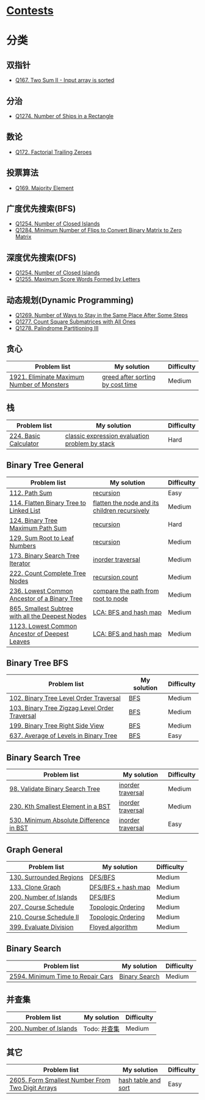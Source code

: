 # [Contests](https://github.com/ronhou/leetcode/blob/master/Contests.md)
# 分类
## 双指针
- [Q167. Two Sum II - Input array is sorted](https://github.com/ronhou/leetcode/blob/master/Solutions/Q167_Two_Sum_II__Input_array_is_sorted.md)

## 分治
- [Q1274. Number of Ships in a Rectangle](https://github.com/ronhou/leetcode/blob/master/Solutions/Q1274_Number_of_Ships_in_a_Rectangle.md)

## 数论
- [Q172. Factorial Trailing Zeroes](https://github.com/ronhou/leetcode/blob/master/Solutions/Q172_Factorial_Trailing_Zeroes.md)

## 投票算法
- [Q169. Majority Element](https://github.com/ronhou/leetcode/blob/master/Solutions/Q169_Majority_Element.md)

## 广度优先搜索(BFS)
- [Q1254. Number of Closed Islands](https://github.com/ronhou/leetcode/blob/master/Solutions/Q1254_Number_of_Closed_Islands.md)
- [Q1284. Minimum Number of Flips to Convert Binary Matrix to Zero Matrix](https://github.com/ronhou/leetcode/blob/master/Solutions/Q1284_Minimum_Number_of_Flips_to_Convert_Binary_Matrix_to_Zero_Matrix.md)

## 深度优先搜索(DFS)
- [Q1254. Number of Closed Islands](https://github.com/ronhou/leetcode/blob/master/Solutions/Q1254_Number_of_Closed_Islands.md)
- [Q1255. Maximum Score Words Formed by Letters](https://github.com/ronhou/leetcode/blob/master/Solutions/Q1255_Maximum_Score_Words_Formed_by_Letters.md)

## 动态规划(Dynamic Programming)
- [Q1269. Number of Ways to Stay in the Same Place After Some Steps](https://github.com/ronhou/leetcode/blob/master/Solutions/Q1269_Number_of_Ways_to_Stay_in_the_Same_Place_After_Some_Steps.md)
- [Q1277. Count Square Submatrices with All Ones](https://github.com/ronhou/leetcode/blob/master/Solutions/Q1277_Count_Square_Submatrices_with_All_Ones.md)
- [Q1278. Palindrome Partitioning III](https://github.com/ronhou/leetcode/blob/master/Solutions/Q1278_Palindrome_Partitioning_III.md)

## 贪心
| Problem list | My solution | Difficulty |
| ------------ | ----------- | ---------- |
| [1921. Eliminate Maximum Number of Monsters](https://leetcode.cn/problems/eliminate-maximum-number-of-monsters/) | [greed after sorting by cost time](https://github.com/ronhou/leetcode/blob/master/Solutions/1921_Eliminate_Maximum_Number_of_Monsters.md) | Medium |

## 栈
| Problem list | My solution | Difficulty |
| ------------ | ----------- | ---------- |
| [224. Basic Calculator](https://leetcode.cn/problems/basic-calculator/) | [classic expression evaluation problem by stack](https://github.com/ronhou/leetcode/blob/master/Solutions/224_Basic_Calculator.md) | Hard |

## Binary Tree General
| Problem list | My solution | Difficulty |
| ------------ | ----------- | ---------- |
| [112. Path Sum](https://leetcode.cn/problems/path-sum/) | [recursion](https://github.com/ronhou/leetcode/blob/master/Solutions/112_Path_Sum.md) | Easy |
| [114. Flatten Binary Tree to Linked List](https://leetcode.cn/problems/flatten-binary-tree-to-linked-list/) | [flatten the node and its children recursively](https://github.com/ronhou/leetcode/blob/master/Solutions/114_Flatten_Binary_Tree_to_Linked_List.md) | Medium |
| [124. Binary Tree Maximum Path Sum](https://leetcode.cn/problems/binary-tree-maximum-path-sum/) | [recursion](https://github.com/ronhou/leetcode/blob/master/Solutions/124_Binary_Tree_Maximum_Path_Sum.md) | Hard |
| [129. Sum Root to Leaf Numbers](https://leetcode.cn/problems/sum-root-to-leaf-numbers/) | [recursion](https://github.com/ronhou/leetcode/blob/master/Solutions/129_Sum_Root_to_Leaf_Numbers.md) | Medium |
| [173. Binary Search Tree Iterator](https://leetcode.cn/problems/binary-search-tree-iterator/) | [inorder traversal](https://github.com/ronhou/leetcode/blob/master/Solutions/173_Binary_Search_Tree_Iterator.md) | Medium |
| [222. Count Complete Tree Nodes](https://leetcode.cn/problems/count-complete-tree-nodes/) | [recursion count](https://github.com/ronhou/leetcode/blob/master/Solutions/222_Count_Complete_Tree_Nodes.md) | Medium |
| [236. Lowest Common Ancestor of a Binary Tree](https://leetcode.cn/problems/lowest-common-ancestor-of-a-binary-tree/) | [compare the path from root to node](https://github.com/ronhou/leetcode/blob/master/Solutions/236_Lowest_Common_Ancestor_of_a_Binary_Tree.md) | Medium |
| [865. Smallest Subtree with all the Deepest Nodes](https://leetcode.cn/problems/smallest-subtree-with-all-the-deepest-nodes/) | [LCA: BFS and hash map](https://github.com/ronhou/leetcode/blob/master/Solutions/865_Smallest_Subtree_with_all_the_Deepest_Nodes.md) | Medium |
| [1123. Lowest Common Ancestor of Deepest Leaves](https://leetcode.cn/problems/lowest-common-ancestor-of-deepest-leaves/description/) | [LCA: BFS and hash map](https://github.com/ronhou/leetcode/blob/master/Solutions/1123_Lowest_Common_Ancestor_of_Deepest_Leaves.md) | Medium |

## Binary Tree BFS
| Problem list | My solution | Difficulty |
| ------------ | ----------- | ---------- |
| [102. Binary Tree Level Order Traversal](https://leetcode.cn/problems/binary-tree-level-order-traversal/) | [BFS](https://github.com/ronhou/leetcode/blob/master/Solutions/102_Binary_Tree_Level_Order_Traversal.md) | Medium |
| [103. Binary Tree Zigzag Level Order Traversal](https://leetcode.cn/problems/binary-tree-zigzag-level-order-traversal/) | [BFS](https://github.com/ronhou/leetcode/blob/master/Solutions/103_Binary_Tree_Zigzag_Level_Order_Traversal.md) | Medium |
| [199. Binary Tree Right Side View](https://leetcode.cn/problems/binary-tree-right-side-view/) | [BFS](https://github.com/ronhou/leetcode/blob/master/Solutions/199_Binary_Tree_Right_Side_View.md) | Medium |
| [637. Average of Levels in Binary Tree](https://leetcode.cn/problems/average-of-levels-in-binary-tree/) | [BFS](https://github.com/ronhou/leetcode/blob/master/Solutions/637_Average_of_Levels_in_Binary_Tree.md) | Easy |

## Binary Search Tree
| Problem list | My solution | Difficulty |
| ------------ | ----------- | ---------- |
| [98. Validate Binary Search Tree](https://leetcode.cn/problems/validate-binary-search-tree/) | [inorder traversal](https://github.com/ronhou/leetcode/blob/master/Solutions/98_Validate_Binary_Search_Tree.md) | Medium |
| [230. Kth Smallest Element in a BST](https://leetcode.cn/problems/kth-smallest-element-in-a-bst/) | [inorder traversal](https://github.com/ronhou/leetcode/blob/master/Solutions/230_Kth_Smallest_Element_in_a_BST.md) | Medium |
| [530. Minimum Absolute Difference in BST](https://leetcode.cn/problems/minimum-absolute-difference-in-bst/description/) | [inorder traversal](https://github.com/ronhou/leetcode/blob/master/Solutions/530_Minimum_Absolute_Difference_in_BST.md) | Easy |

## Graph General
| Problem list | My solution | Difficulty |
| ------------ | ----------- | ---------- |
| [130. Surrounded Regions](https://leetcode.cn/problems/surrounded-regions/description/) | [DFS/BFS](https://github.com/ronhou/leetcode/blob/master/Solutions/130_Surrounded_Regions.md) | Medium |
| [133. Clone Graph](https://leetcode.cn/problems/clone-graph/) | [DFS/BFS + hash map](https://github.com/ronhou/leetcode/blob/master/Solutions/133_Clone_Graph.md) | Medium |
| [200. Number of Islands](https://leetcode.cn/problems/number-of-islands/) | [DFS/BFS](https://github.com/ronhou/leetcode/blob/master/Solutions/200_Number_of_Islands.md) | Medium |
| [207. Course Schedule](https://leetcode.cn/problems/course-schedule/) | [Topologic Ordering](https://github.com/ronhou/leetcode/blob/master/Solutions/207_Course_Schedule.md) | Medium |
| [210. Course Schedule II](https://leetcode.cn/problems/course-schedule-ii/) | [Topologic Ordering](https://github.com/ronhou/leetcode/blob/master/Solutions/210_Course_Schedule_II.md) | Medium |
| [399. Evaluate Division](https://leetcode.cn/problems/evaluate-division/) | [Floyed algorithm](https://github.com/ronhou/leetcode/blob/master/Solutions/399_Evaluate_Division.md) | Medium |

## Binary Search
| Problem list | My solution | Difficulty |
| ------------ | ----------- | ---------- |
| [2594. Minimum Time to Repair Cars](https://leetcode.cn/problems/minimum-time-to-repair-cars/) | [Binary Search](https://github.com/ronhou/leetcode/blob/master/Solutions/2594_Minimum_Time_to_Repair_Cars.md) | Medium |

## 并查集
| Problem list | My solution | Difficulty |
| ------------ | ----------- | ---------- |
| [200. Number of Islands](https://leetcode.cn/problems/number-of-islands/) | Todo: [并查集](https://github.com/ronhou/leetcode/blob/master/Solutions/200_Number_of_Islands.md) | Medium |

## 其它
| Problem list | My solution | Difficulty |
| ------------ | ----------- | ---------- |
| [2605. Form Smallest Number From Two Digit Arrays](https://leetcode.cn/problems/form-smallest-number-from-two-digit-arrays/) | [hash table and sort](https://github.com/ronhou/leetcode/blob/master/Solutions/2605_Form_Smallest_Number_From_Two_Digit_Arrays.md) | Easy |